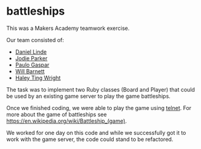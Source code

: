 battleships
===========

This was a Makers Academy teamwork exercise. 

Our team consisted of:
- [Daniel Linde](https://github.com/danlinde)
- [Jodie Parker](https://github.com/mindfulcoder)
- [Paulo Gaspar](https://github.com/paulogaspari)
- [Will Barnett](https://github.com/will118)
- [Haley Ting Wright](https://github.com/Ting0807)

The task was to implement two Ruby classes (Board and Player) that could be used by an existing game server to play the game battleships.

Once we finished coding, we were able to play the game using [telnet](http://en.wikipedia.org/wiki/Telnet). For more about the game of battleships see https://en.wikipedia.org/wiki/Battleship_(game).

We worked for one day on this code and while we successfully got it to work with the game server, the code could stand to be refactored.
